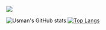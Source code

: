 
![](https://komarev.com/ghpvc/?username=usmanmahmood940&color=blue&base=1000&abbreviated=true)


![Usman's GitHub stats](https://github-readme-stats.vercel.app/api?username=usmanmahmood940&show_icons=true&theme=radical) 
[![Top Langs](https://github-readme-stats.vercel.app/api/top-langs/?username=usmanmahmood940&layout=donut-horizontal)](https://github.com/usmanmahmood940/usmanmahmood940)


<!--
**usmanmahmood940/usmanmahmood940** is a ✨ _special_ ✨ repository because its `README.md` (this file) appears on your GitHub profile.

Here are some ideas to get you started:

- 🔭 I’m currently working on ...
- 🌱 I’m currently learning ...
- 👯 I’m looking to collaborate on ...
- 🤔 I’m looking for help with ...
- 💬 Ask me about ...
- 📫 How to reach me: ...
- 😄 Pronouns: ...
- ⚡ Fun fact: ...
-->
